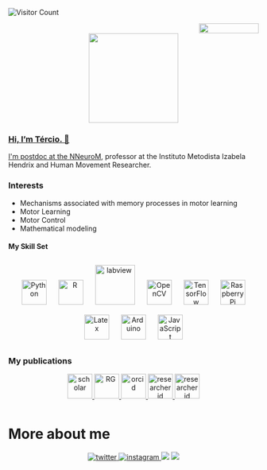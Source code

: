 ![Visitor Count](https://profile-counter.glitch.me/Envoy-VC/count.svg)
<div style="text-align: right">
<img src="https://jojoee.jojoee.com/api/utcnow?refresh" width="120" height="20">
</div>

<div align="center">
  <a href="https://github.com/edftercio">
  <img height="180em" src="https://github-readme-stats.vercel.app/api?username=edftercio&show_icons=true&theme=swift&include_all_commits=true&count_private=true"/>
 </div>

  
  
  
### Hi, I’m Tércio. 👋

  
I'm postdoc at the [NNeuroM](https://nneurom.com), professor at the Instituto Metodista Izabela Hendrix and Human Movement Researcher.

### Interests
- Mechanisms associated with memory processes in motor learning
- Motor Learning
- Motor Control
- Mathematical modeling

#### My Skill Set  

<div align="center">
<img style="margin: 10px" src="https://profilinator.rishav.dev/skills-assets/python-original.svg" alt="Python" height="50" />  
<img style="margin: 10px" src="https://profilinator.rishav.dev/skills-assets/r.svg" alt="R" height="50" /> 
  <img style="margin: 10px" src="https://github.com/edftercio/edftercio/blob/main/img/labview.svg" alt="labview" height="80" />
<img style="margin: 10px" src="https://profilinator.rishav.dev/skills-assets/opencv-icon.svg" alt="OpenCV" height="50" />  
<img style="margin: 10px" src="https://profilinator.rishav.dev/skills-assets/tensorflow-icon.svg" alt="TensorFlow" height="50" />  
<img style="margin: 10px" src="https://profilinator.rishav.dev/skills-assets/raspberrypi.png" alt="Raspberry Pi" height="50" />  
<img style="margin: 10px" src="https://profilinator.rishav.dev/skills-assets/latex.png" alt="Latex" height="50" /> 
<img style="margin: 10px" src="https://profilinator.rishav.dev/skills-assets/arduino.png" alt="Arduino" height="50" /> 
<img style="margin: 10px" src="https://profilinator.rishav.dev/skills-assets/javascript-original.svg" alt="JavaScript" height="50" /> 

</div>


### My publications
<div align="center">  
<a href="https://scholar.google.com.br/citations?user=5qqDi0oAAAAJ&hl=pt-BR" target="_blank">
<img src="https://github.com/edftercio/edftercio/blob/main/img/scholar.svg" alt=scholar height="50" style="margin-bottom: 5px;"  />
</a>
<a href="https://researchgate.net/profile/Tercio-Apolinario-Souza" target="_blank">
<img src="https://github.com/edftercio/edftercio/blob/main/img/RG.svg" alt=RG height="50" style="margin-bottom: 5px;"  />
</a>
<a href="https://orcid.org/0000-0002-2136-0238" target="_blank">
<img src="https://github.com/edftercio/edftercio/blob/main/img/orcid.svg" alt=orcid height="50" style="margin-bottom: 15px;"  />
</a>
<a href="https://publons.com/researcher/2206133/tercio-apolinario-souza/" target="_blank">
<img src="https://github.com/edftercio/edftercio/blob/main/img/researcherid.svg" alt=researcherid height="50" style="margin-bottom: 5px;"  />
</a>
<a href="https://www.scopus.com/authid/detail.uri?authorId=56816867700" target="_blank">
<img src="https://github.com/edftercio/edftercio/blob/main/img/scopus.svg" alt=researcherid height="50" style="margin-bottom: 5px;"  />
</a>

<br/>  
 </div>

# More about me 
<div align="center">

<a href="https://twitter.com/edf_tercio" target="_blank">
<img src=https://img.shields.io/badge/twitter-%2300acee.svg?&style=for-the-badge&logo=twitter&logoColor=white alt=twitter style="margin-bottom: 5px;" />
</a>
<a href="https://instagram.com/tercio_apolinario" target="_blank">
<img src=https://img.shields.io/badge/-Instagram-%23E4405F?style=for-the-badge&logo=instagram&logoColor=white alt=instagram style="margin-bottom: 5px;" />
</a> 
<a href="https://www.youtube.com/channel/UCyqaQ-qwKH1JVPDHB7QfdIg" target="_blank"><img src="https://img.shields.io/badge/YouTube-FF0000?style=for-the-badge&logo=youtube&logoColor=white" target="_blank"></a>
<a href="https://www.twitch.tv/apolinariosouza" target="_blank"><img src="https://img.shields.io/badge/Twitch-9146FF?style=for-the-badge&logo=twitch&logoColor=white" target="_blank"></a>

<br/>  
